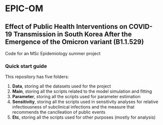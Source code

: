 # EPIC-OM
## Effect of Public Health Interventions on COVID-19 Transmission in South Korea After the Emergence of the Omicron variant (B1.1.529)

Code for an MSc Epidemiology summer project

### Quick start guide

This repository has five folders: 
1. **Data**, storing all the datasets used for the project
2. **Main**, storing all the scripts related to the model simulation and fitting
3. **Parameter**, storing all the scripts used for parameter estimation
4. **Sensitivity**, storing all the scripts used in sensitivity analyses for relative infectiousness of subclinical infections and the measure that recommends the canclleation of public events
5. **Etc**, storing all the scripts used for other purposes (mostly for analysis)
